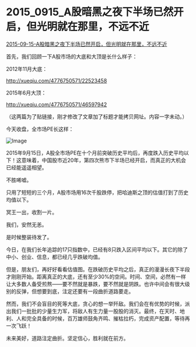 #  2015_0915_A股暗黑之夜下半场已然开启，但光明就在那里，不远不近

[ 2015-09-15-A股暗黑之夜下半场已然开启，但光明就在那里，不远不近](https://mp.weixin.qq.com/s/L47LArKiUrYSg0WA-J-epw)



首先，我们回顾一下A股市场的大底和大顶是长什么样子：

2012年11月大底：

http://xueqiu.com/4776750571/22523458

2015年6月大顶：

http://xueqiu.com/4776750571/46597942

（这两篇为了贴链接，刚才修改了文章加了标题才能拷贝网址。内容一字未动。）

今天收盘，全市场PE长这样：


![Image](http://mmbiz.qpic.cn/mmbiz/SEPick5M9xjO89E6vfGrakRPhkafqwFlaotPOQJE4jIXpnrpiaycHicBHNPgicKlVmqh1O2ts1d5micyF9EoRmHRZUQ/640?wx_fmt=jpeg&tp=webp&wxfrom=5&wx_lazy=1&wx_co=1)



2015年9月15日，A股全市场PE在十个月前突破历史平均后，再度跌入历史平均以下！这意味着，中国股市近20年，第四次熊市下半场已经开启，而真正的大机会已经能遥遥相望。

不胜唏嘘。

只用了短短的三个月，A股市场用16次千股跌停，把哈迪斯之顶的估值打到了历史均值以下。

冥王一出，收割一片。

我们，安然无恙。

是时候整装待发了。

今日，在我们长年追踪的17只指数中，已经有8只跌入区间平均以下。其它的除了中小、创业、信息，都已经几乎跌破均值。

但是，朋友们，再好好看看估值图。在跌破历史平均之后，真正的漫漫长夜下半段才刚刚开始。距离真正的大底，还有至少30%的空间。时间、空间，必然有一样让大多数人备受煎熬——要不然就是暴跌，要不然就是阴跌。也许中间会有很大级别的反弹，但想要到底，注定还要有一段曲折道路要走。

然而，我们不会盲目的死等大底，贪心的想一举歼敌。我们会在有优势的时候，派出我们一批批的少量生力军，将敌人有生力量一股股的消灭。最终，在天时、地利、人和完全具备的时候，百万雄师鼓角齐鸣、摧枯拉朽，完成资产配置，等待再一次飞跃！

未来美好，道路注定曲折。坚定信心，胜利就在前方。
